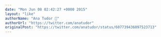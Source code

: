 ```yaml
---
date: "Mon Jun 08 02:42:27 +0000 2015"
layout: "like"
authorName: "Ana Tudor 🐯"
authorUrl: "https://twitter.com/anatudor"
originalPost: "https://twitter.com/anatudor/status/607739436097523713"
---
```

